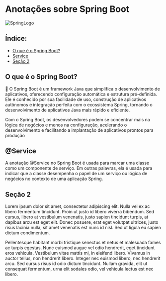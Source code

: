 # Anotações sobre Spring Boot

![SpringLogo](https://miro.medium.com/v2/resize:fit:600/1*ljHUhFnaBissdRBe7DIo6g.png)

## Índice:
- [O que é o Spring Boot?](#resumo)
- [Service](#service)
- [Seção 2](#secao2)


<a name="resumo"></a>
## O que é o Spring Boot?

:pushpin:	O Spring Boot é um framework Java que simplifica o desenvolvimento de aplicativos, oferecendo configuração automática e estrutura pré-definida. Ele é conhecido por sua facilidade de uso, construção de aplicativos autônomos e integração perfeita com o ecossistema Spring, tornando o desenvolvimento de aplicativos Java mais rápido e eficiente. 

Com o Spring Boot, os desenvolvedores podem se concentrar mais na lógica de negócios e menos na configuração, acelerando o desenvolvimento e facilitando a implantação de aplicativos prontos para produção

<a name="service"></a>
## @Service

A anotação @Service no Spring Boot é usada para marcar uma classe como um componente de serviço. Em outras palavras, ela é usada para indicar que a classe desempenha o papel de um serviço ou lógica de negócios no contexto de uma aplicação Spring. 



<a name="secao2"></a>
## Seção 2

Lorem ipsum dolor sit amet, consectetur adipiscing elit. Nulla vel ex ac libero fermentum tincidunt. Proin ut justo id libero viverra bibendum. Sed cursus, libero at vestibulum venenatis, justo sapien tincidunt turpis, at dapibus arcu est eget elit. Donec posuere, erat eget volutpat ultrices, justo risus lacinia nulla, sit amet venenatis est nunc id nisl. Sed ut ligula eu sapien dictum condimentum.

Pellentesque habitant morbi tristique senectus et netus et malesuada fames ac turpis egestas. Nunc euismod augue vel odio hendrerit, eget tincidunt eros vehicula. Vestibulum vitae mattis mi, in eleifend libero. Vivamus in auctor tellus, non hendrerit libero. Integer nec euismod libero, nec hendrerit arcu. Sed cursus risus id odio dictum tincidunt. Nullam gravida, elit ut consequat fermentum, urna elit sodales odio, vel vehicula lectus est nec libero.
